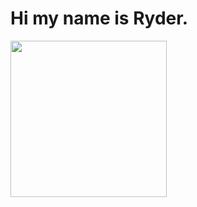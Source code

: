 # Hi my name is Ryder.

<p align="left">
  <img width="250" src="https://media3.giphy.com/media/v1.Y2lkPTc5MGI3NjExbTNlMTh5ZnY3dHZ2cWNjdnR5eGVrZHR6Zm1hdWdkNnQxdHYyM3Y1cSZlcD12MV9pbnRlcm5hbF9naWZfYnlfaWQmY3Q9Zw/SYXo0GITROlEs/giphy.gif">
</p>
